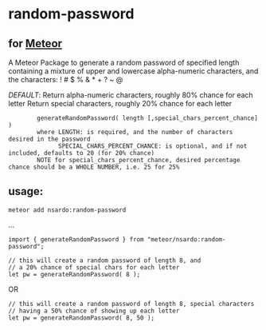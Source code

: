 # random-password
## for [Meteor](http://meteor.com)

A Meteor Package to generate a random password of specified length containing a mixture of upper and lowercase alpha-numeric characters, and the characters: !  #  $  %  &amp;  *  +  ?  ~  @

*DEFAULT*:  Return alpha-numeric characters, roughly 80% chance for each letter
            Return special characters, roughly 20% chance for each letter

            generateRandomPassword( length [,special_chars_percent_chance] )
            where LENGTH: is required, and the number of characters desired in the password
                  SPECIAL_CHARS_PERCENT_CHANCE: is optional, and if not included, defaults to 20 (for 20% chance)
            NOTE for special_chars_percent_chance, desired percentage chance should be a WHOLE NUMBER, i.e. 25 for 25%

## usage:

```
meteor add nsardo:random-password
```

...

```
import { generateRandomPassword } from "meteor/nsardo:random-password";

// this will create a random password of length 8, and 
// a 20% chance of special chars for each letter
let pw = generateRandomPassword( 8 );
```
OR
```
// this will create a random password of length 8, special characters 
// having a 50% chance of showing up each letter
let pw = generateRandomPassword( 8, 50 );
```
